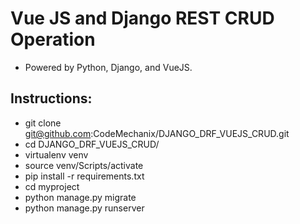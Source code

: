 # Vue JS and Django REST CRUD Operation

* Powered by Python, Django, and VueJS.

## Instructions: 

* git clone git@github.com:CodeMechanix/DJANGO_DRF_VUEJS_CRUD.git
* cd DJANGO_DRF_VUEJS_CRUD/
* virtualenv venv
* source venv/Scripts/activate
* pip install -r requirements.txt
* cd myproject
* python manage.py migrate
* python manage.py runserver

